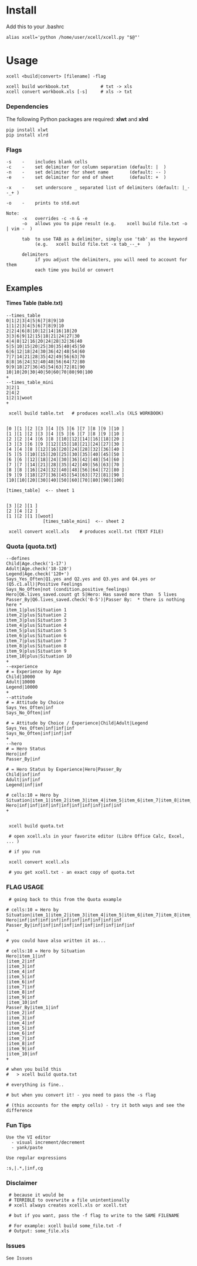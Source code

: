 # Install

Add this to your .bashrc

    alias xcell='python /home/user/xcell/xcell.py "$@"'

# Usage

    xcell <build|convert> [filename] -flag

    xcell build workbook.txt            # txt -> xls
    xcell convert workbook.xls [-s]     # xls -> txt

### Dependencies
The following Python packages are required: __xlwt__ and __xlrd__

    pip install xlwt
    pip install xlrd

### Flags

    -s    -    includes blank cells
    -c    -    set delimiter for column separation (default: |  )
    -n    -    set delimiter for sheet name        (default: -- )
    -e    -    set delimiter for end of sheet      (default: +  )
 
    -x    -    set underscore _ separated list of delimiters (default: |_--_+ )
    
    -o    -    prints to std.out
 
    Note:
          -x   overrides -c -n & -e
          -o   allows you to pipe result (e.g.    xcell build file.txt -o | vim -  )

          tab  to use TAB as a delimiter, simply use 'tab' as the keyword
               (e.g.   xcell build file.txt -x tab_--_+   )

          delimiters
               if you adjust the delimiters, you will need to account for them 
               each time you build or convert


## Examples

#### Times Table (table.txt)

    --times_table
    0|1|2|3|4|5|6|7|8|9|10
    1|1|2|3|4|5|6|7|8|9|10
    2|2|4|6|8|10|12|14|16|18|20
    3|3|6|9|12|15|18|21|24|27|30
    4|4|8|12|16|20|24|28|32|36|40
    5|5|10|15|20|25|30|35|40|45|50
    6|6|12|18|24|30|36|42|48|54|60
    7|7|14|21|28|35|42|49|56|63|70
    8|8|16|24|32|40|48|56|64|72|80
    9|9|18|27|36|45|54|63|72|81|90
    10|10|20|30|40|50|60|70|80|90|100
    +
    --times_table_mini
    3|2|1
    2|4|2
    1|2|1|woot
    +

     xcell build table.txt   # produces xcell.xls (XLS WORKBOOK)

    
    [0 ][1 ][2 ][3 ][4 ][5 ][6 ][7 ][8 ][9 ][10 ]
    [1 ][1 ][2 ][3 ][4 ][5 ][6 ][7 ][8 ][9 ][10 ]
    [2 ][2 ][4 ][6 ][8 ][10][12][14][16][18][20 ]
    [3 ][3 ][6 ][9 ][12][15][18][21][24][27][30 ]
    [4 ][4 ][8 ][12][16][20][24][28][32][36][40 ]
    [5 ][5 ][10][15][20][25][30][35][40][45][50 ]
    [6 ][6 ][12][18][24][30][36][42][48][54][60 ]
    [7 ][7 ][14][21][28][35][42][49][56][63][70 ]
    [8 ][8 ][16][24][32][40][48][56][64][72][80 ]
    [9 ][9 ][18][27][36][45][54][63][72][81][90 ]
    [10][10][20][30][40][50][60][70][80][90][100]

    [times_table]  <-- sheet 1
    

    [3 ][2 ][1 ]
    [2 ][4 ][2 ]
    [1 ][2 ][1 ][woot]
                  [times_table_mini]  <-- sheet 2

     xcell convert xcell.xls    # produces xcell.txt (TEXT FILE)


### Quota (quota.txt)

    --defines
    Child|Age.check('1-17')
    Adult|Age.check('18-120')
    Legend|Age.check('120+')
    Says_Yes_Often|Q1.yes and Q2.yes and Q3.yes and Q4.yes or (Q5.c1.all)|Positive Feelings
    Says_No_Often|not (condition.positive_feelings)
    Hero|Q6.lives_saved.count gt 5|Hero: Has saved more than  5 lives
    Passer_By|Q6.lives_saved.check('0-5')|Passer By:  * there is nothing here *
    item_1|plus|Situation 1
    item_2|plus|Situation 2
    item_3|plus|Situation 3
    item_4|plus|Situation 4
    item_5|plus|Situation 5
    item_6|plus|Situation 6
    item_7|plus|Situation 7
    item_8|plus|Situation 8
    item_9|plus|Situation 9
    item_10|plus|Situation 10
    +
    --experience
    # = Experience by Age
    Child|10000
    Adult|10000
    Legend|10000
    +
    --attitude
    # = Attitude by Choice 
    Says_Yes_Often|inf
    Says_No_Often|inf

    # = Attitude by Choice / Experience|Child|Adult|Legend
    Says_Yes_Often|inf|inf|inf
    Says_No_Often|inf|inf|inf
    +
    --hero
    # = Hero Status
    Hero|inf
    Passer_By|inf

    # = Hero Status by Experience|Hero|Passer_By
    Child|inf|inf
    Adult|inf|inf
    Legend|inf|inf

    # cells:10 = Hero by Situation|item_1|item_2|item_3|item_4|item_5|item_6|item_7|item_8|item_9|item_10
    Hero|inf|inf|inf|inf|inf|inf|inf|inf|inf|inf
    +


     xcell build quota.txt

     # open xcell.xls in your favorite editor (Libre Office Calc, Excel, ... )

     # if you run

     xcell convert xcell.xls

     # you get xcell.txt - an exact copy of quota.txt


### FLAG USAGE

     # going back to this from the Quota example
    
    # cells:10 = Hero by Situation|item_1|item_2|item_3|item_4|item_5|item_6|item_7|item_8|item_9|item_10
    Hero|inf|inf|inf|inf|inf|inf|inf|inf|inf|inf
    Passer_By|inf|inf|inf|inf|inf|inf|inf|inf|inf|inf
    +

    # you could have also written it as...

    # cells:10 = Hero by Situation
    Hero|item_1|inf
    |item_2|inf
    |item_3|inf
    |item_4|inf
    |item_5|inf
    |item_6|inf
    |item_7|inf
    |item_8|inf
    |item_9|inf
    |item_10|inf
    Passer_By|item_1|inf
    |item_2|inf
    |item_3|inf
    |item_4|inf
    |item_5|inf
    |item_6|inf
    |item_7|inf
    |item_8|inf
    |item_9|inf
    |item_10|inf
    +

    # when you build this 
    #   > xcell build quota.txt

    # everything is fine..

    # but when you convert it! - you need to pass the -s flag

    # (this accounts for the empty cells) - try it both ways and see the difference
    
### Fun Tips

    Use the VI editor
      - visual increment/decrement
      - yank/paste

    Use regular expressions

    :s,|.*,|inf,cg
    
    
### Disclaimer

     # because it would be
     # TERRIBLE to overwrite a file unintentionally
     # xcell always creates xcell.xls or xcell.txt

     # but if you want, pass the -f flag to write to the SAME FILENAME

     # For example: xcell build some_file.txt -f
     # Output: some_file.xls

### Issues

    See Issues
